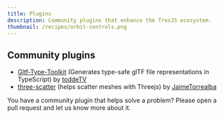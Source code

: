 ```yaml
---
title: Plugins
description: Community plugins that enhance the TresJS ecosystem.
thumbnail: /recipes/orbit-controls.png
---
```



## Community plugins

- [Gltf-Type-Toolkit](https://github.com/toddeTV/gltf-type-toolkit) (Generates type-safe glTF file representations in TypeScript) by [toddeTV](https://github.com/toddeTV)
- [three-scatter](https://github.com/JaimeTorrealba/three-scatter) (helps scatter meshes with Threejs) by [JaimeTorrealba](https://github.com/JaimeTorrealba)

You have a community plugin that helps solve a problem?
Please open a pull request and let us know more about it.
